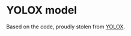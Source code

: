 # YOLOX model

Based on the code, proudly stolen from [YOLOX](https://github.com/Megvii-BaseDetection/YOLOX).